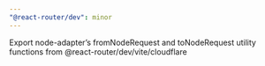 ```yaml
---
"@react-router/dev": minor
---
```


Export node-adapter’s fromNodeRequest and toNodeRequest utility functions from @react-router/dev/vite/cloudflare
